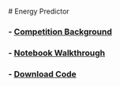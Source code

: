 <br/>
# Energy Predictor

###  - [Competition Background](https://sammyzysheng.github.io/ML2-TP2-Team3/Energy-Predictor/FinalWriteUp.pdf)
### - [Notebook Walkthrough](https://sammyzysheng.github.io/ML2-TP2-Team3/Energy-Predictor/)
###  - [Download Code](https://sammyzysheng.github.io/ML2-TP2-Team3/Energy-Predictor/TP2-Energy.R)
<br/>
<br/>

